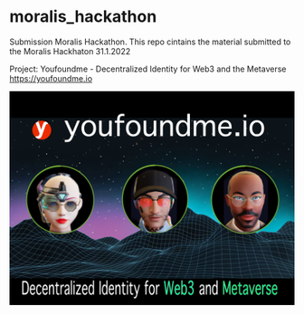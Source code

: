 # moralis_hackathon
Submission Moralis Hackathon. This repo cintains the material submitted to the Moralis Hackhaton 31.1.2022

Project: Youfoundme - Decentralized Identity for Web3 and the Metaverse https://youfoundme.io



![alt text](https://github.com/tech41gmbh/moralis_hackathon/blob/main/YoufoundmePoster.png?raw=true)





